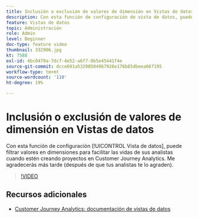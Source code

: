```yaml
---
title: Inclusión o exclusión de valores de dimensión en Vistas de datos
description: Con esta función de configuración de vista de datos, puede filtrar valores en dimensiones para facilitar las vidas de los analistas cuando crean proyectos en Customer Journey Analytics. Me agradecerás más tarde (después de que tus analistas te lo agraden).
feature: Vistas de datos
topic: Administración
role: Admin
level: Beginner
doc-type: feature video
thumbnail: 332906.jpg
kt: 7588
exl-id: 4bc0479a-7dc7-4e52-a6f7-0b5e45441f4e
source-git-commit: dcce691a53200504967926e176b85dbeea667195
workflow-type: tm+mt
source-wordcount: '110'
ht-degree: 19%

---
```


# Inclusión o exclusión de valores de dimensión en Vistas de datos

Con esta función de configuración [!UICONTROL Vista de datos], puede filtrar valores en dimensiones para facilitar las vidas de sus analistas cuando estén creando proyectos en Customer Journey Analytics. Me agradecerás más tarde (después de que tus analistas te lo agraden).

>[!VIDEO](https://video.tv.adobe.com/v/332906/?quality=12&learn=on)

## Recursos adicionales

* [Customer Journey Analytics: documentación de vistas de datos](https://experienceleague.adobe.com/docs/analytics-platform/using/cja-dataviews/create-dataview.html)

